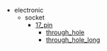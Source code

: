 * electronic
  * socket
    * [17_pin](electronic/socket/17_pin)
      * [through_hole](electronic/socket/17_pin/through_hole)
      * [through_hole_long](electronic/socket/17_pin/through_hole/through_hole_long)
